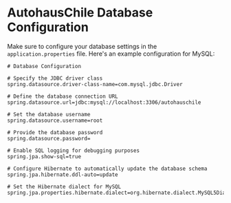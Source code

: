 # AutohausChile Database Configuration

Make sure to configure your database settings in the `application.properties` file. Here's an example configuration for MySQL:

```properties
# Database Configuration

# Specify the JDBC driver class
spring.datasource.driver-class-name=com.mysql.jdbc.Driver

# Define the database connection URL
spring.datasource.url=jdbc:mysql://localhost:3306/autohauschile

# Set the database username
spring.datasource.username=root

# Provide the database password
spring.datasource.password=

# Enable SQL logging for debugging purposes
spring.jpa.show-sql=true

# Configure Hibernate to automatically update the database schema
spring.jpa.hibernate.ddl-auto=update

# Set the Hibernate dialect for MySQL
spring.jpa.properties.hibernate.dialect=org.hibernate.dialect.MySQL5Dialect
